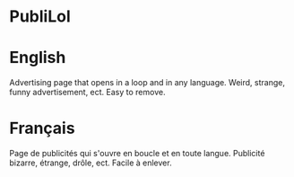 # PubliLol


# English

Advertising page that opens in a loop and in any language. Weird, strange, funny advertisement, ect. Easy to remove.

# Français

Page de publicités qui s'ouvre en boucle et en toute langue. Publicité bizarre, étrange, drôle, ect. Facile à enlever.
